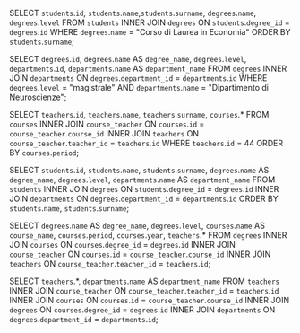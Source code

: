 <!-- 1. Selezionare tutti gli studenti iscritti al Corso di Laurea in Economia -->
SELECT `students`.`id`, `students`.`name`,`students`.`surname`, `degrees`.`name`, `degrees`.`level`
FROM `students`
INNER JOIN `degrees`
ON `students`.`degree_id` = `degrees`.`id`
WHERE `degrees`.`name` = "Corso di Laurea in Economia"
ORDER BY `students`.`surname`;

<!-- 2. Selezionare tutti i Corsi di Laurea Magistrale del Dipartimento di Neuroscienze -->
SELECT `degrees`.`id`, `degrees`.`name` AS `degree_name`, `degrees`.`level`, `departments`.`id`, `departments`.`name` AS `department_name`
FROM `degrees`
INNER JOIN `departments`
ON `degrees`.`department_id` = `departments`.`id`
WHERE `degrees`.`level` = "magistrale"
AND `departments`.`name` = "Dipartimento di Neuroscienze";

<!-- 3. Selezionare tutti i corsi in cui insegna Fulvio Amato (id=44) -->
SELECT `teachers`.`id`, `teachers`.`name`, `teachers`.`surname`, `courses`.*
FROM `courses`
INNER JOIN `course_teacher`
ON `courses`.`id` = `course_teacher`.`course_id`
INNER JOIN `teachers`
ON `course_teacher`.`teacher_id` = `teachers`.`id`
WHERE `teachers`.`id` = 44
ORDER BY `courses`.`period`;

<!-- 4. Selezionare tutti gli studenti con i dati relativi al corso di laurea a cui sono iscritti e il relativo dipartimento, in ordine alfabetico per cognome e nome -->
SELECT `students`.`id`, `students`.`name`, `students`.`surname`, `degrees`.`name` AS `degree_name`, `degrees`.`level`, `departments`.`name` AS `department_name`
FROM `students`
INNER JOIN `degrees`
ON `students`.`degree_id` = `degrees`.`id`
INNER JOIN `departments`
ON `degrees`.`department_id` = `departments`.`id`
ORDER BY `students`.`name`, `students`.`surname`;

<!-- 5. Selezionare tutti i corsi di laurea con i relativi corsi e insegnanti -->
SELECT `degrees`.`name` AS `degree_name`, `degrees`.`level`, `courses`.`name` AS `course_name`, `courses`.`period`, `courses`.`year`, `teachers`.*
FROM `degrees`
INNER JOIN `courses`
ON `courses`.`degree_id` = `degrees`.`id`
INNER JOIN `course_teacher`
ON `courses`.`id` = `course_teacher`.`course_id`
INNER JOIN `teachers`
ON `course_teacher`.`teacher_id` = `teachers`.`id`;

<!-- 6. Selezionare tutti i docenti che insegnano nel Dipartimento di Matematica (54) -->
SELECT `teachers`.*, `departments`.`name` AS `department_name`
FROM `teachers`
INNER JOIN `course_teacher`
ON  `course_teacher`.`teacher_id` = `teachers`.`id`
INNER JOIN `courses`
ON `courses`.`id` = `course_teacher`.`course_id`
INNER JOIN `degrees`
ON `courses`.`degree_id` = `degrees`.`id`
INNER JOIN `departments`
ON `degrees`.`department_id` = `departments`.`id`;

<!-- 7. BONUS: Selezionare per ogni studente quanti tentativi d’esame ha sostenuto per superare ciascuno dei suoi esami -->
